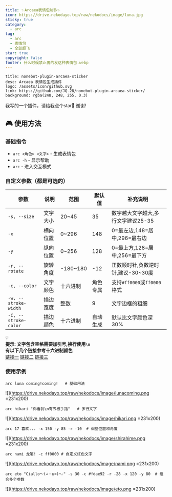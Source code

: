 ```yaml
---
title: ✨Arcaea表情包制作✨
icon: https://drive.nekodayo.top/raw/nekodocs/image/luna.jpg
sticky: true
category:
  - arc
tag:
  - arc
  - 表情包
  - 全部超飞
star: true
copyright: false
footer: 什么时候禁止男的发这种表情包.webp
---
```


  ```component VPCard
  title: nonebot-plugin-arcaea-sticker
  desc: Arcaea 表情包生成插件
  logo: /assets/icon/github.svg
  link: https://github.com/JQ-28/nonebot-plugin-arcaea-sticker/
  background: rgba(248, 248, 255, 0.3)
  ```
我写的一个插件，请给我点个star🌟 谢谢!


## 🎮 **使用方法**

### **基础指令**
- `arc <角色> <文字>` - 生成表情包
- `arc -h` - 显示帮助
- `arc` - 进入交互模式

### **自定义参数（都是可选的）**
| 参数 | 说明 | 范围 | 默认值 | 补充说明 |
|------|------|------|--------|----------|
| `-s, --size` | 文字大小 | 20~45 | 35 | 数字越大文字越大,多行文字建议25-35 |
| `-x` | 横向位置 | 0~296 | 148 | 0=最左边,148=居中,296=最右边 |
| `-y` | 纵向位置 | 0~256 | 128 | 0=最上方,128=居中,256=最下方 |
| `-r, --rotate` | 旋转角度 | -180~180 | -12 | 正数顺时针,负数逆时针,建议-30~30度 |
| `-c, --color` | 文字颜色 | 十六进制 | 角色专属 | 支持`#ff0000`或`ff0000`格式 |
| `-w, --stroke-width` | 描边宽度 | 整数 | 9 | 文字边框的粗细 |
| `-C, --stroke-color` | 描边颜色 | 十六进制 | 自动生成 | 默认比文字颜色深30% |

💡  
**提示: 文字包含空格需要加引号,换行使用`\n`**  
**有以下几个链接参考十六进制颜色**  
[链接一](https://www.codeeeee.com/color/rgb.html)  [链接二](https://www.sioe.cn/yingyong/yanse-rgb-16/)  [链接三](https://blog.csdn.net/TommyXu8023/article/details/89279180)

### **使用示例**
```
arc luna coming!coming!   # 基础用法
```

![](https://drive.nekodayo.top/raw/nekodocs/image/lunacoming.png =231x200)

```
arc hikari "你看我\n有五根手指"   # 多行文字
```
![](https://drive.nekodayo.top/raw/nekodocs/image/hikari.png =231x200)

```
arc 17 喜欢... -x 150 -y 85 -r -10  # 调整位置和角度
```
![](https://drive.nekodayo.top/raw/nekodocs/image/shirahime.png =231x200)

```
arc nami 龙笔! -c ff0000 # 自定义红色文字
```
![](https://drive.nekodayo.top/raw/nekodocs/image/nami.png =231x200)

```
arc eto "Ciallo～(∠・ω<)⌒☆" -s 30 -c #fdae92 -r -28 -x 120 -y 80  # 组合多个参数
```
![](https://drive.nekodayo.top/raw/nekodocs/image/eto.png =231x200)
